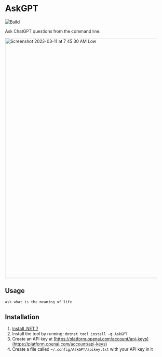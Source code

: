 # AskGPT

[![Build](https://github.com/praeclarum/AskGPT/actions/workflows/build.yml/badge.svg)](https://github.com/praeclarum/AskGPT/actions/workflows/build.yml)

Ask ChatGPT questions from the command line.

<img width="793" alt="Screenshot 2023-03-11 at 7 45 30 AM Low" src="https://user-images.githubusercontent.com/323548/224495172-a3cc73fd-329b-4852-99eb-4e9e2dcb9d0f.png">

## Usage

```bash
ask what is the meaning of life
```

## Installation

1. [Install .NET 7](https://dotnet.microsoft.com/download/dotnet/7.0)
1. Install the tool by running: `dotnet tool install -g AskGPT`
1. Create an API key at [https://platform.openai.com/account/api-keys](https://platform.openai.com/account/api-keys)
1. Create a file called `~/.config/AskGPT/apikey.txt` with your API key in it


